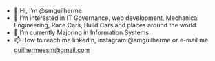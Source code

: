 - 👋 Hi, I’m @smguilherme
- 👀 I’m interested in IT Governance, web development, Mechanical Engineering, Race Cars, Build Cars and places around the world.
- 🌱 I’m currently Majoring in Information Systems 
- 📫 How to reach me linkedIn, instagram @smguilherme or e-mail me guilhermeesm@gmail.com

<!---
smguilherme/smguilherme is a ✨ special ✨ repository because its `README.md` (this file) appears on your GitHub profile.
You can click the Preview link to take a look at your changes.
--->
